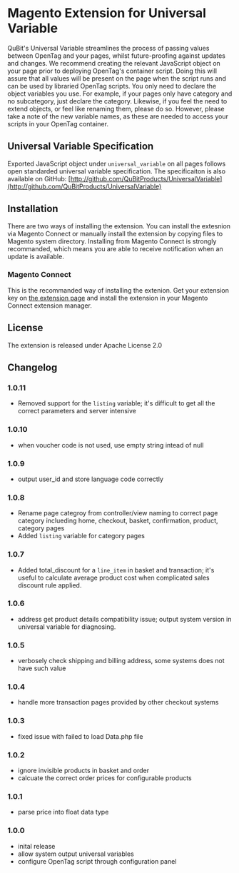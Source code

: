 # Magento Extension for Universal Variable

QuBit's Universal Variable streamlines the process of passing values between OpenTag and your pages, whilst future-proofing against updates and changes. We recommend creating the relevant JavaScript object on your page prior to deploying OpenTag's container script. Doing this will assure that all values will be present on the page when the script runs and can be used by libraried OpenTag scripts. You only need to declare the object variables you use. For example, if your pages only have category and no subcategory, just declare the category. Likewise, if you feel the need to extend objects, or feel like renaming them, please do so. However, please take a note of the new variable names, as these are needed to access your scripts in your OpenTag container.

## Universal Variable Specification
Exported JavaScript object under `universal_variable` on all pages follows open standarded universal variable specification. The specificaiton is also available on GitHub:
[http://github.com/QuBitProducts/UniversalVariable](http://github.com/QuBitProducts/UniversalVariable)

## Installation
There are two ways of installing the extension. You can install the extesnion via Magento Connect or manually install the extension by copying files to Magento system directory. Installing from Magento Connect is strongly recommanded, which means you are able to receive notification when an update is available.

### Magento Connect

This is the recommanded way of installing the extenion. Get your extension key on [the extension page](http://www.magentocommerce.com/magento-connect/catalog/product/view/id/13932/s/qubit-universal-variable-9450/) and install the extension in your Magento Connect extension manager.



## License

The extension is released under Apache License 2.0

## Changelog

### 1.0.11
* Removed support for the `listing` variable; it's difficult to get all the correct parameters and server intensive

### 1.0.10
* when voucher code is not used, use empty string intead of null

### 1.0.9
* output user_id and store language code correctly

### 1.0.8
* Rename page categroy from controller/view naming to correct page category inclueding home, checkout, basket, confirmation, product, category pages
* Added `listing` variable for category pages 

### 1.0.7
* Added total_discount for a `line_item` in basket and transaction; it's useful to calculate average product cost when complicated sales discount rule applied.

### 1.0.6
* address get product details compatibility issue; output system version in universal variable for diagnosing. 

### 1.0.5
* verbosely check shipping and billing address, some systems does not have such value 

### 1.0.4
* handle more transaction pages provided by other checkout systems

### 1.0.3
* fixed issue with failed to load Data.php file

### 1.0.2
* ignore invisible products in basket and order
* calcuate the correct order prices for configurable products

### 1.0.1
* parse price into float data type

### 1.0.0
* inital release
* allow system output universal variables
* configure OpenTag script through configuration panel
